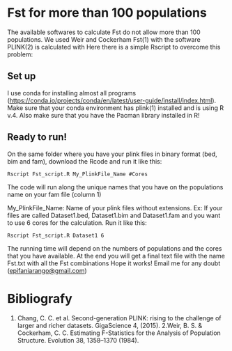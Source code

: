 # Fst for more than 100 populations

The available softwares to calculate Fst do not allow more than 100 populations. We used Weir and Cockerham Fst(1) with the software PLINK(2) is calculated with Here there is a simple Rscript to overcome this problem:


## Set up

I use conda for installing almost all programs (https://conda.io/projects/conda/en/latest/user-guide/install/index.html). 
Make sure that your conda environment has plink(1) installed and is using R v.4. 
Also make sure that you have the Pacman library installed in R!

## Ready to run!

On the same folder where you have your plink files in binary format (bed, bim and fam), download the Rcode and run it like this: 

```
Rscript Fst_script.R My_PlinkFile_Name #Cores 
``` 

The code will run along the unique names that you have on the populations name on your fam file (column 1)

My_PlinkFile_Name: Name of your plink files without extensions. Ex: If your files are called Dataset1.bed, Dataset1.bim and Dataset1.fam and you want to use 6 cores for the calculation. Run it like this:


```
Rscript Fst_script.R Dataset1 6 
``` 

The running time will depend on the numbers of populations and the cores that you have available. At the end you will get a final text file with the name Fst.txt with all the Fst combinations
Hope it works! Email me for any doubt (epifaniarango@gmail.com)


# Bibliografy
1. Chang, C. C. et al. Second-generation PLINK: rising to the challenge of larger and richer datasets. GigaScience 4, (2015).
2.Weir, B. S. & Cockerham, C. C. Estimating F-Statistics for the Analysis of Population Structure. Evolution 38, 1358–1370 (1984).
